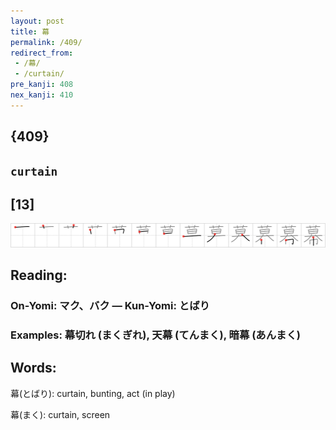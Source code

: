 ```yaml
---
layout: post
title: 幕
permalink: /409/
redirect_from:
 - /幕/
 - /curtain/
pre_kanji: 408
nex_kanji: 410
---
```


## {409}

## `curtain`

## [13]

<div class="stroke"><img src="../images/E5B995.png" /></div>

## Reading:

### On-Yomi: マク、バク &mdash; Kun-Yomi: とばり

### Examples: 幕切れ (まくぎれ), 天幕 (てんまく), 暗幕 (あんまく)

## Words:

幕(とばり): curtain, bunting, act (in play)

幕(まく): curtain, screen
